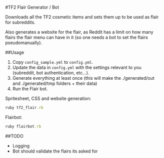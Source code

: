 #TF2 Flair Generator / Bot

Downloads all the TF2 cosmetic items and sets them up to be used
as flair for subreddits.

Also generates a website for the flair, as Reddit has a limit on how many
flairs the flair menu can have in it (so one needs a bot to set the flairs
pseudomanually).

##Usage

1. Copy `config_sample.yml` to `config.yml`.
2. Update the data in `config.yml` with the settings relevant to you (subreddit, bot authentication, etc...).
3. Generate everything at least once (this will make the ./generated/out and ./generated/tmp folders + their data)
4. Run the Flair bot.

Spritesheet, CSS and website generation:
```ruby
ruby tf2_flair.rb
```

Flairbot:
```ruby
ruby flairbot.rb
```

##TODO

* Logging
* Bot should validate the flairs its asked for

